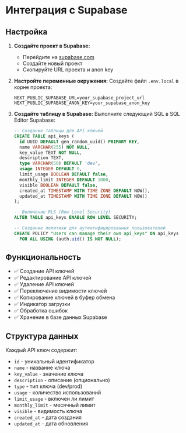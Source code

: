 # Интеграция с Supabase

## Настройка

1. **Создайте проект в Supabase:**
   - Перейдите на [supabase.com](https://supabase.com)
   - Создайте новый проект
   - Скопируйте URL проекта и anon key

2. **Настройте переменные окружения:**
   Создайте файл `.env.local` в корне проекта:
   ```
   NEXT_PUBLIC_SUPABASE_URL=your_supabase_project_url
   NEXT_PUBLIC_SUPABASE_ANON_KEY=your_supabase_anon_key
   ```

3. **Создайте таблицу в Supabase:**
   Выполните следующий SQL в SQL Editor Supabase:
   ```sql
   -- Создание таблицы для API ключей
   CREATE TABLE api_keys (
     id UUID DEFAULT gen_random_uuid() PRIMARY KEY,
     name VARCHAR(255) NOT NULL,
     key_value TEXT NOT NULL,
     description TEXT,
     type VARCHAR(50) DEFAULT 'dev',
     usage INTEGER DEFAULT 0,
     limit_usage BOOLEAN DEFAULT false,
     monthly_limit INTEGER DEFAULT 1000,
     visible BOOLEAN DEFAULT false,
     created_at TIMESTAMP WITH TIME ZONE DEFAULT NOW(),
     updated_at TIMESTAMP WITH TIME ZONE DEFAULT NOW()
   );

   -- Включение RLS (Row Level Security)
   ALTER TABLE api_keys ENABLE ROW LEVEL SECURITY;

   -- Создание политики для аутентифицированных пользователей
   CREATE POLICY "Users can manage their own api_keys" ON api_keys
     FOR ALL USING (auth.uid() IS NOT NULL);
   ```

## Функциональность

- ✅ Создание API ключей
- ✅ Редактирование API ключей
- ✅ Удаление API ключей
- ✅ Переключение видимости ключей
- ✅ Копирование ключей в буфер обмена
- ✅ Индикатор загрузки
- ✅ Обработка ошибок
- ✅ Хранение в базе данных Supabase

## Структура данных

Каждый API ключ содержит:
- `id` - уникальный идентификатор
- `name` - название ключа
- `key_value` - значение ключа
- `description` - описание (опционально)
- `type` - тип ключа (dev/prod)
- `usage` - количество использований
- `limit_usage` - включен ли лимит
- `monthly_limit` - месячный лимит
- `visible` - видимость ключа
- `created_at` - дата создания
- `updated_at` - дата обновления
